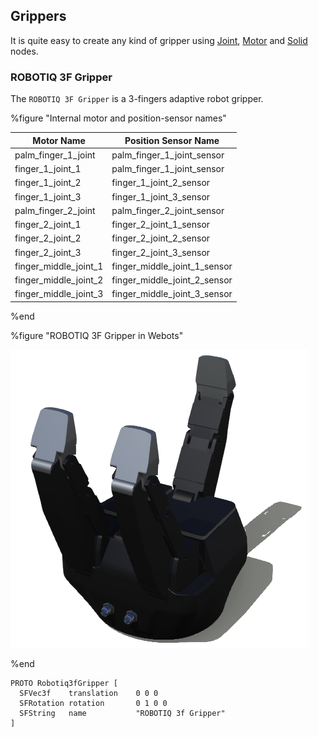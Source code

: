 ## Grippers

It is quite easy to create any kind of gripper using [Joint](../reference/joint.md), [Motor](../reference/motor.md) and [Solid](../reference/solid.md) nodes.

### ROBOTIQ 3F Gripper

The `ROBOTIQ 3F Gripper` is a 3-fingers adaptive robot gripper.


%figure "Internal motor and position-sensor names"

| Motor Name                | Position Sensor Name               |
| ------------------------- | -------------------------------    |
| palm\_finger\_1\_joint    |  palm\_finger\_1\_joint\_sensor    |
| finger\_1\_joint\_1       |  palm\_finger\_1\_joint\_sensor    |
| finger\_1\_joint\_2       |  finger\_1\_joint\_2\_sensor       |
| finger\_1\_joint\_3       |  finger\_1\_joint\_3\_sensor       |
| palm\_finger\_2\_joint    |  palm\_finger\_2\_joint\_sensor    |
| finger\_2\_joint\_1       |  finger\_2\_joint\_1\_sensor       |
| finger\_2\_joint\_2       |  finger\_2\_joint\_2\_sensor       |
| finger\_2\_joint\_3       |  finger\_2\_joint\_3\_sensor       |
| finger\_middle\_joint\_1  |  finger\_middle\_joint\_1\_sensor  |
| finger\_middle\_joint\_2  |  finger\_middle\_joint\_2\_sensor  |
| finger\_middle\_joint\_3  |  finger\_middle\_joint\_3\_sensor  |


%end

%figure "ROBOTIQ 3F Gripper in Webots"

![robotiq_3f_gripper.png](images/actuators/robotiq_3f_gripper.png)

%end

```
PROTO Robotiq3fGripper [
  SFVec3f    translation    0 0 0
  SFRotation rotation       0 1 0 0
  SFString   name           "ROBOTIQ 3f Gripper"
]
```
